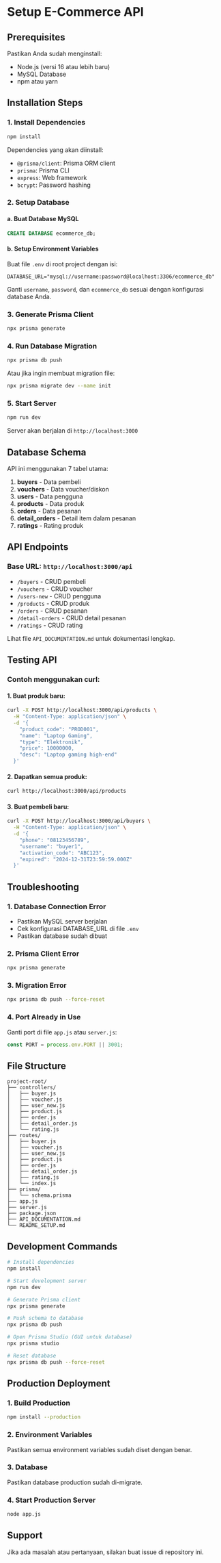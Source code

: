 # Setup E-Commerce API

## Prerequisites

Pastikan Anda sudah menginstall:
- Node.js (versi 16 atau lebih baru)
- MySQL Database
- npm atau yarn

## Installation Steps

### 1. Install Dependencies

```bash
npm install
```

Dependencies yang akan diinstall:
- `@prisma/client`: Prisma ORM client
- `prisma`: Prisma CLI
- `express`: Web framework
- `bcrypt`: Password hashing

### 2. Setup Database

#### a. Buat Database MySQL
```sql
CREATE DATABASE ecommerce_db;
```

#### b. Setup Environment Variables
Buat file `.env` di root project dengan isi:

```env
DATABASE_URL="mysql://username:password@localhost:3306/ecommerce_db"
```

Ganti `username`, `password`, dan `ecommerce_db` sesuai dengan konfigurasi database Anda.

### 3. Generate Prisma Client

```bash
npx prisma generate
```

### 4. Run Database Migration

```bash
npx prisma db push
```

Atau jika ingin membuat migration file:

```bash
npx prisma migrate dev --name init
```

### 5. Start Server

```bash
npm run dev
```

Server akan berjalan di `http://localhost:3000`

## Database Schema

API ini menggunakan 7 tabel utama:

1. **buyers** - Data pembeli
2. **vouchers** - Data voucher/diskon
3. **users** - Data pengguna
4. **products** - Data produk
5. **orders** - Data pesanan
6. **detail_orders** - Detail item dalam pesanan
7. **ratings** - Rating produk

## API Endpoints

### Base URL: `http://localhost:3000/api`

- `/buyers` - CRUD pembeli
- `/vouchers` - CRUD voucher
- `/users-new` - CRUD pengguna
- `/products` - CRUD produk
- `/orders` - CRUD pesanan
- `/detail-orders` - CRUD detail pesanan
- `/ratings` - CRUD rating

Lihat file `API_DOCUMENTATION.md` untuk dokumentasi lengkap.

## Testing API

### Contoh menggunakan curl:

#### 1. Buat produk baru:
```bash
curl -X POST http://localhost:3000/api/products \
  -H "Content-Type: application/json" \
  -d '{
    "product_code": "PROD001",
    "name": "Laptop Gaming",
    "type": "Elektronik",
    "price": 10000000,
    "desc": "Laptop gaming high-end"
  }'
```

#### 2. Dapatkan semua produk:
```bash
curl http://localhost:3000/api/products
```

#### 3. Buat pembeli baru:
```bash
curl -X POST http://localhost:3000/api/buyers \
  -H "Content-Type: application/json" \
  -d '{
    "phone": "08123456789",
    "username": "buyer1",
    "activation_code": "ABC123",
    "expired": "2024-12-31T23:59:59.000Z"
  }'
```

## Troubleshooting

### 1. Database Connection Error
- Pastikan MySQL server berjalan
- Cek konfigurasi DATABASE_URL di file `.env`
- Pastikan database sudah dibuat

### 2. Prisma Client Error
```bash
npx prisma generate
```

### 3. Migration Error
```bash
npx prisma db push --force-reset
```

### 4. Port Already in Use
Ganti port di file `app.js` atau `server.js`:

```javascript
const PORT = process.env.PORT || 3001;
```

## File Structure

```
project-root/
├── controllers/
│   ├── buyer.js
│   ├── voucher.js
│   ├── user_new.js
│   ├── product.js
│   ├── order.js
│   ├── detail_order.js
│   └── rating.js
├── routes/
│   ├── buyer.js
│   ├── voucher.js
│   ├── user_new.js
│   ├── product.js
│   ├── order.js
│   ├── detail_order.js
│   ├── rating.js
│   └── index.js
├── prisma/
│   └── schema.prisma
├── app.js
├── server.js
├── package.json
├── API_DOCUMENTATION.md
└── README_SETUP.md
```

## Development Commands

```bash
# Install dependencies
npm install

# Start development server
npm run dev

# Generate Prisma client
npx prisma generate

# Push schema to database
npx prisma db push

# Open Prisma Studio (GUI untuk database)
npx prisma studio

# Reset database
npx prisma db push --force-reset
```

## Production Deployment

### 1. Build Production
```bash
npm install --production
```

### 2. Environment Variables
Pastikan semua environment variables sudah diset dengan benar.

### 3. Database
Pastikan database production sudah di-migrate.

### 4. Start Production Server
```bash
node app.js
```

## Support

Jika ada masalah atau pertanyaan, silakan buat issue di repository ini.

